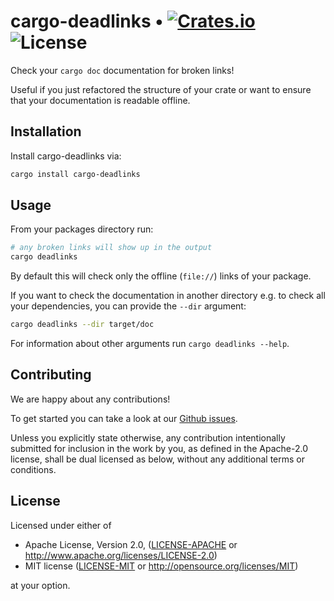 # cargo-deadlinks • [![Crates.io](http://meritbadge.herokuapp.com/cargo-deadlinks)](https://crates.io/crates/cargo-deadlinks) ![License](https://img.shields.io/crates/l/cargo-deadlinks.svg)

Check your `cargo doc` documentation for broken links!

Useful if you just refactored the structure of your crate or want to ensure that
your documentation is readable offline.

## Installation

Install cargo-deadlinks via:
```bash
cargo install cargo-deadlinks
```

## Usage

From your packages directory run:
```bash
# any broken links will show up in the output
cargo deadlinks
```
By default this will check only the offline (`file://`) links of your package.

If you want to check the documentation in another directory e.g. to check all
your dependencies, you can provide the `--dir` argument:
```bash
cargo deadlinks --dir target/doc
```
For information about other arguments run `cargo deadlinks --help`.


## Contributing

We are happy about any contributions!

To get started you can take a look at our [Github issues](https://github.com/deadlinks/cargo-deadlinks/issues).

Unless you explicitly state otherwise, any contribution intentionally
submitted for inclusion in the work by you, as defined in the Apache-2.0
license, shall be dual licensed as below, without any additional terms or
conditions.

## License

Licensed under either of

 * Apache License, Version 2.0, ([LICENSE-APACHE](LICENSE-APACHE) or http://www.apache.org/licenses/LICENSE-2.0)
 * MIT license ([LICENSE-MIT](LICENSE-MIT) or http://opensource.org/licenses/MIT)

at your option.
